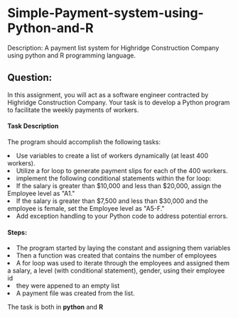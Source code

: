 # Simple-Payment-system-using-Python-and-R
Description: A payment list system for Highridge Construction Company using python and R programming language. 

## Question:
In this assignment, you will act as a software engineer contracted by Highridge Construction Company. Your task is to develop a Python program to facilitate the weekly payments of workers. 

#### Task Description
The program should accomplish the following tasks:

<li> Use variables to create a list of workers dynamically (at least 400 workers).</li>
<li> Utilize a for loop to generate payment slips for each of the 400 workers.</li>
<li> implement the following conditional statements within the for loop:</li>
<li> If the salary is greater than $10,000 and less than $20,000, assign the Employee level as "A1."</li>
<li>If the salary is greater than $7,500 and less than $30,000 and the employee is female, set the Employee level as "A5-F." </li>
<li>Add exception handling to your Python code to address potential errors.</li>

#### Steps:
<li> The program started by laying the constant and assigning them variables</li>
<li> Then a function was created that contains the number of employees</li>
<li> A for loop was used to iterate through the employees and assigned them a salary, a level (with conditional statement), gender, using their employee id</li>
<li> they were appened to an empty list</li>
<li> A payment file was created from the list.</li>

The task is both in **python** and **R** 


